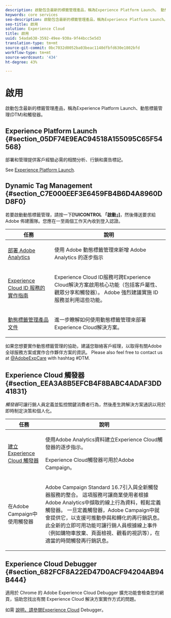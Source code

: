 ```yaml
---
description: 啟動包含最新的標籤管理產品，稱為Experience Platform Launch。 動態標籤管理 (DTM) 和觸發器。
keywords: core services
seo-description: 啟動包含最新的標籤管理產品，稱為Experience Platform Launch。 動態標籤管理 (DTM) 和觸發器。
seo-title: 啟用
solution: Experience Cloud
title: 啟用
uuid: 54ada638-3592-49ee-930a-9f44bcc5e5d3
translation-type: tm+mt
source-git-commit: 0bc7032d0052ba03beac1140dfbfd630e1802bfd
workflow-type: tm+mt
source-wordcount: '434'
ht-degree: 43%

---
```



# 啟用

啟動包含最新的標籤管理產品，稱為Experience Platform Launch、動態標籤管理(DTM)和觸發器。

## Experience Platform Launch {#section_05DF74E9EAC94518A155095C65F54568}

部署和管理提供客戶經驗必需的相關分析、行鎖和廣告標記。

See [Experience Platform Launch](https://docs.adobe.com/content/help/zh-Hant/launch/using/intro/get-started/quick-start.html).

## Dynamic Tag Management {#section_C7E000EEF3E6459FB4B6D4A8960DD8F0}

若要啟動動態標籤管理，請按一下&#x200B;**[!UICONTROL 「啟動」]**，然後傳送要求給 Adobe 佈建團隊。您應在一至兩個工作天內收到登入認證。

<table id="table_3241FF7CA0B242BFAFC68362A62AA0C7"> 
 <thead> 
  <tr> 
   <th colname="col1" class="entry"> 任務 </th> 
   <th colname="col2" class="entry"> 說明 </th> 
  </tr> 
 </thead>
 <tbody> 
  <tr> 
   <td colname="col1"> <p> <a href="https://docs.adobe.com/content/help/en/dtm/using/tools/analytics-dtm.html" format="html" scope="external"> 部署 Adobe Analytics </a> </p> </td> 
   <td colname="col2"> <p> 使用 Adobe 動態標籤管理來新增 Adobe Analytics 的逐步指示 </p> </td> 
  </tr> 
  <tr> 
   <td colname="col1"> <p> <a href="https://docs.adobe.com/content/help/zh-Hant/id-service/using/implementation-guides/implementation-guides.html" format="html" scope="external"> Experience Cloud ID 服務的實作指南 </a> </p> </td> 
   <td colname="col2"> <p>Experience Cloud ID服務可跨Experience Cloud解決方案啟用核心功能（包括客戶屬性、觀眾分享和觸發器）。 Adobe 強烈建議實施 ID 服務並利用這些功能。 </p> </td> 
  </tr> 
  <tr> 
   <td colname="col1"> <p> <a href="https://docs.adobe.com/content/help/zh-Hant/dtm/using/dtm-home.html" format="https" scope="external"> 動態標籤管理產品文件 </a> </p> </td> 
   <td colname="col2"> <p>進一步瞭解如何使用動態標籤管理來部署Experience Cloud解決方案。 </p> </td>
  </tr> 
 </tbody> 
</table>

如果您想要實作動態標籤管理的協助，建議您聯絡客戶經理，以取得有關Adobe全球服務方案或實作合作夥伴方案的資訊。 Please also feel free to contact us at [@AdobeExpCare](https://twitter.com/AdobeExpCare) with hashtag #DTM.

## Experience Cloud 觸發器 {#section_EEA3A8B5EFCB4F8BABC4ADAF3DD41831}

*觸發器*&#x200B;可讓行銷人員定義並監控關鍵消費者行為，然後產生跨解決方案通訊以用於即時制定決策和個人化。

<table id="table_AF6842470172429EA97C9B02163BD0C3"> 
 <thead> 
  <tr> 
   <th colname="col1" class="entry"> 任務 </th>
   <th colname="col2" class="entry"> 說明 </th>
  </tr> 
 </thead>
 <tbody> 
  <tr> 
   <td colname="col1"> <p> <a href="../activation/triggers.md#concept_887B30241B3E4DB0A2553B2996E2D4FB" format="dita" scope="local"> 建立 Experience Cloud 觸發器 </a> </p> </td> 
   <td colname="col2"> <p> 使用Adobe Analytics資料建立Experience Cloud觸發器的逐步指示。 </p> <p>Experience Cloud觸發器可用於Adobe Campaign。 </p> </td>
  </tr>
  <tr> 
   <td colname="col1"> <p>在Adobe Campaign中使用觸發器 </p> </td> 
   <td colname="col2"> <p> Adobe Campaign Standard 16.7引入與全新觸發器服務的整合。 這項服務可讓商業使用者根據Adobe Analytics中擷取的線上行為資料，輕鬆定義觸發器。 一旦定義觸發器，Adobe Campaign中就會提供它，以支援可推動參與和轉化的再行銷訊息。 此全新的立即可用功能可讓行銷人員根據線上事件（例如購物車放棄、頁面檢視、觀看的視訊等），在適當的時間觸發再行銷訊息。 </p> </td>
  </tr>
 </tbody>
</table>


## Experience Cloud Debugger {#section_682FCF8A22ED47D0ACF94204AB94B444}

適用於 Chrome 的 Adobe Experience Cloud Debugger 擴充功能會檢查您的網頁，協助您找出有關 Experience Cloud 解決方案實作方式的問題。

如需 [說明，請參閱Experience Cloud](https://docs.adobe.com/content/help/zh-Hant/debugger/using/experience-cloud-debugger.html) Debugger。

